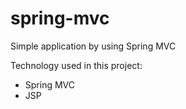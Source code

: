 # spring-mvc

Simple application by using Spring MVC

Technology used in this project:
- Spring MVC
- JSP